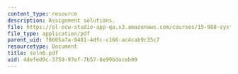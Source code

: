 ```yaml
---
content_type: resource
description: Assignment solutions.
file: https://ol-ocw-studio-app-qa.s3.amazonaws.com/courses/15-988-system-dynamics-self-study-fall-1998-spring-1999/4defed9c375997ef7b578e99bdaceb09_soln6.pdf
file_type: application/pdf
parent_uid: 78665a7a-0481-4dfc-c166-ac4cab9c35c7
resourcetype: Document
title: soln6.pdf
uid: 4defed9c-3759-97ef-7b57-8e99bdaceb09
---
```


